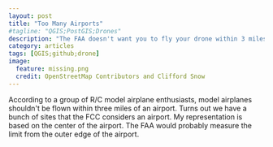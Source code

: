 ```yaml
---
layout: post
title: "Too Many Airports"
#tagline: "QGIS;PostGIS;Drones"
description: "The FAA doesn't want you to fly your drone within 3 miles of an airport"
category: articles
tags: [QGIS;github;drone]
image:
  feature: missing.png
  credit: OpenStreetMap Contributors and Clifford Snow
---
```


According to a group of R/C model airplane enthusiasts, model airplanes shouldn't be flown within three miles of an airport. Turns out
we have a bunch of sites that the FCC considers an airport. My representation is based on the center of the airport. The FAA would probably measure the limit from the outer edge of the airport.

<script 
src="https://gist.github.com/cliffordsnow/7d3a514f164f17b50fa7.js"></script>

